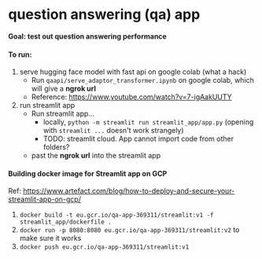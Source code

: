 # question answering (qa) app
**Goal: test out question answering performance**
#### To run:
1. serve hugging face model with fast api on google colab (what a hack)
    * Run `qaapi/serve_adaptor_transformer.ipynb` on google colab, which will give a **ngrok url**
    * Reference: https://www.youtube.com/watch?v=7-igAakUUTY
2. run streamlit app
    * Run streamlit app...
        * locally, `python -m streamlit run streamlit_app/app.py` (opening with `streamlit ...` doesn't work strangely)
        * TODO: streamlit cloud.  App cannot import code from other folders?
    * past the **ngrok url** into the streamlit app 


#### Building docker image for Streamlit app on GCP
Ref: https://www.artefact.com/blog/how-to-deploy-and-secure-your-streamlit-app-on-gcp/
1. `docker build -t eu.gcr.io/qa-app-369311/streamlit:v1 -f streamlit_app/dockerfile .`
1. `docker run -p 8080:8080 eu.gcr.io/qa-app-369311/streamlit:v2` to make sure it works
1. `docker push eu.gcr.io/qa-app-369311/streamlit:v1`